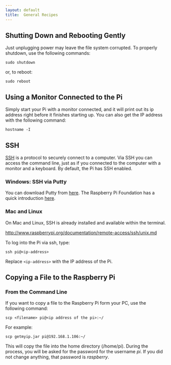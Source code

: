 ```yaml
---
layout: default
title:  General Recipes
---
```




## Shutting Down and Rebooting Gently

Just unplugging power may leave the file system corrupted. To properly shutdown, use the following commands:

    sudo shutdown
  
or, to reboot:

    sudo reboot
    
## Using a Monitor Connected to the Pi

Simply start your Pi with a monitor connected, and it will print out its ip address right before it finishes starting up. You can also get the IP address with the following command:

    hostname -I  
    
## SSH 

[SSH] is a protocol to securely connect to a computer. Via SSH you can access the command line, just as if you connected to the computer with a monitor and a keyboard. By default, the Pi has SSH enabled. 

[SSH]: http://en.wikipedia.org/wiki/Secure_Shell

### Windows: SSH via Putty

You can download Putty from [here][putty]. The Raspberry Pi Foundation has a quick introduction [here][rpiputty].

[putty]:  http://www.chiark.greenend.org.uk/~sgtatham/putty/download.html
[rpiputty]: http://www.raspberrypi.org/documentation/remote-access/ssh/windows.md

### Mac and Linux

On Mac and Linux, SSH is already installed and available within the terminal.

http://www.raspberrypi.org/documentation/remote-access/ssh/unix.md

To log into the Pi via ssh, type:

    ssh pi@<ip-address>
    
Replace `<ip-address>` with the IP address of the Pi.     

## Copying a File to the Raspberry Pi


### From the Command Line
If you want to copy a file to the Raspberry Pi form your PC, use the following command:

    scp <filename> pi@<ip address of the pi>:~/
    
For example:

    scp getmyip.jar pi@192.168.1.106:~/

This will copy the file into the home directory (/home/pi). During the process, you will be asked for the password for the username *pi*. If you did not change anything, that password is *raspberry*.